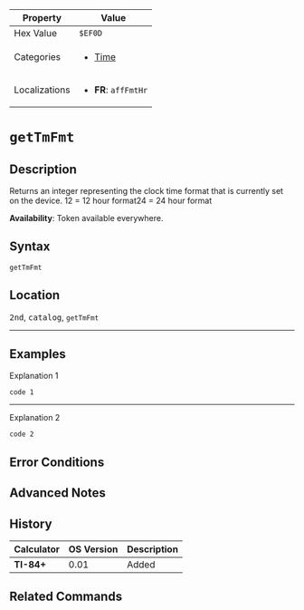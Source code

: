 | Property      | Value |
|---------------|-------|
| Hex Value     | `$EF0D`|
| Categories    | <ul><li>[Time](<../categories/Time.md>)</li></ul> |
| Localizations | <ul><li><b>FR</b>: `affFmtHr`</li></ul> |

# `getTmFmt`

## Description
Returns an integer representing the clock time format that is currently set on the device.
12 = 12 hour format24 = 24 hour format


<b>Availability</b>: Token available everywhere.

## Syntax
`getTmFmt`

## Location
<kbd>2nd</kbd>, <kbd>catalog</kbd>, `getTmFmt`
<hr>

## Examples

Explanation 1
```ti-basic
code 1
```
---
Explanation 2
```ti-basic
code 2
```

## Error Conditions


## Advanced Notes


## History
| Calculator | OS Version | Description |
|------------|------------|-------------|
| <b>TI-84+</b> | 0.01 | Added

## Related Commands

    